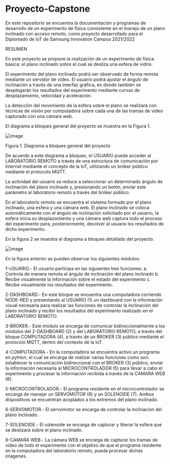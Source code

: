 # Proyecto-Capstone
En este repositorio se encuentra la documentación y programas de desarrollo de un experimento de física consistente en el manejo de un plano inclinado con acceso remoto, como proyecto desarrollado para el Diplomado de IoT de Samsung Innovation Campus 2021/2022

RESUMEN
			
En este proyecto se propone la realización de un experimento de física básica: el plano inclinado sobre el cual se desliza una esfera de vidrio.

El experimento del plano inclinado podrá ser observado de forma remota mediante un servidor de video. El usuario podrá ajustar el ángulo de inclinación a través de una interfáz gráfica, en donde también se desplegarán los resultados del experimento mediante curvas de desplazamiento, velocidad y aceleración.

La detección del movimiento de la esfera sobre el plano se realizará con técnicas de visión por computadora sobre cada una de las tramas de video capturado con una cámara web.

El diagrama a bloques general del proyecto se muestra en la Figura 1.

![image](https://user-images.githubusercontent.com/87343531/156823978-4a4832ce-23f9-4245-bf09-b7114d566e71.png)
 
Figura 1. Diagrama a bloques general del proyecto

De acuerdo a este diagrama a bloques, el USUARIO puede acceder al LABORATORIO REMOTO a través de una estructura de comunicación por Internet mediante el concepto de la IoT, utilizando un bróker público mediante el protocolo MQTT.

La actividad del usuario se reduce a seleccionar un determinado ángulo de inclinación del plano inclinado y, presionando un botón, enviar este parámetro al laboratorio remoto a través del bróker público.

En el laboratorio remoto se encuentra el sistema formado por el plano inclinado, una esfera y una cámara web. El plano inclinado se coloca automáticamente con el ángulo de inclinación solicitado por el usuario, la esfera inicia su desplazamiento y una cámara web captura todo el proceso del experimento para, posteriormente, devolver al usuario los resultados de dicho experimento.

En la figura 2 se muestra el diagrama a bloques detallado del proyecto.

![image](https://user-images.githubusercontent.com/87343531/156824026-ae34a20f-3cbc-4a94-a78f-b2e1878d0ff1.png)

En la figura anterior se pueden observar los siguientes módulos:

1-USUARIO.- El usuario participa en las siguientes tres funciones:
a.	Controla de manera remota el ángulo de inclinación del plano inclinado
b.	Recibe visualmente la información sobre el estado del experimento
c.	Recibe visualmente los resultados del experimento.

2-DASHBOARD.- En este bloque se encuentra una computadora corriendo NODE-RED y presentando al USUARIO (1) un dashboard con la información visual necesaria para realizar las funciones de controlar la inclinación del plano inclinado y recibir los resultados del experimento realizado en el LABORATORIO REMOTO.

3-BROKER.- Este módulo se encarga de comunicar bidireccionalmente a los módulos  del 2-DASHBOARD (2) y del LABORATORIO REMOTO, a través del bloque COMPUTADORA (4), a través de un BROKER (3) público mediante el protocolo MQTT, dentro del contexto de la  IoT.

4-COMPUTADORA.- En la computadora se encuentra activo un programa en pyhton, el cual se encarga de realizar varias funciones como son: establecer la comunicación bidireccional con el BROKER (3) público, enviar la información necesaria al MICROCONTROLADOR (5) para llevar a cabo el experimento y procesar la información recibida a través de la CAMARA WEB (8).

5-MICROCONTROLADOR.- El programa residente en el microcontrolador se encarga de manejar un SERVOMOTOR (6) y un SOLENOIDE (7). Ambos dispositivos se encuentran acoplados a los extremos del plano inclinado.

6-SERVOMOTOR.- El servomotor se encarga de controlar la inclinación del plano inclinado.

7-SOLENOIDE.- El solenoide se encarga de capturar y liberar la esfera que se deslizará sobre el plano inclinado.

8-CAMARA WEB.- La cámara WEB se encarga de capturar los tramas de video de todo el experimento con el objetivo de que el programa residente en la computadora del laboratorio remoto, pueda procesar dichas imágenes.

